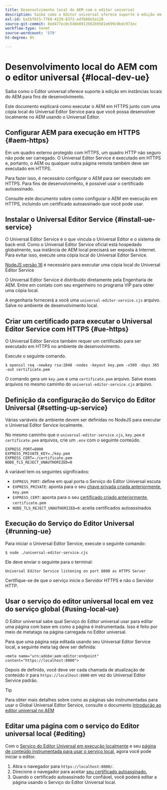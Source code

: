 ```yaml
---
title: Desenvolvimento local do AEM com o editor universal
description: Saiba como o Editor universal oferece suporte à edição em instâncias locais do AEM para fins de desenvolvimento.
exl-id: ba1bf015-7768-4129-8372-adfb86e5a120
source-git-commit: 8ed477ec0c54bb0913562b9581e699c0bdc973ec
workflow-type: tm+mt
source-wordcount: '579'
ht-degree: 0%

---
```



# Desenvolvimento local do AEM com o editor universal {#local-dev-ue}

Saiba como o Editor universal oferece suporte à edição em instâncias locais do AEM para fins de desenvolvimento.

Este documento explicará como executar o AEM em HTTPS junto com uma cópia local do Universal Editor Service para que você possa desenvolver localmente no AEM usando o Universal Editor.

## Configurar AEM para execução em HTTPS {#aem-https}

Em um quadro externo protegido com HTTPS, um quadro HTTP não seguro não pode ser carregado. O Universal Editor Service é executado em HTTPS e, portanto, o AEM ou qualquer outra página remota também deve ser executado em HTTPS.

Para fazer isso, é necessário configurar o AEM para ser executado em HTTPS. Para fins de desenvolvimento, é possível usar o certificado autoassinado.

Consulte este documento sobre como configurar o AEM em execução em HTTPS, incluindo um certificado autoassinado que você pode usar.

## Instalar o Universal Editor Service {#install-ue-service}

O Universal Editor Service é o que vincula o Universal Editor e o sistema de back-end. Como o Universal Editor Service oficial está hospedado globalmente, sua instância de AEM local precisará ser exposta à Internet. Para evitar isso, execute uma cópia local do Universal Editor Service.

[NodeJS versão 16](https://nodejs.org/en/download/releases) é necessário para executar uma cópia local do Universal Editor Service

O Universal Editor Service é distribuído diretamente pela Engenharia de AEM. Entre em contato com seu engenheiro no programa VIP para obter uma cópia local.

A engenharia fornecerá a você uma `universal-editor-service.cjs` arquivo. Salve no ambiente de desenvolvimento local.

## Criar um certificado para executar o Universal Editor Service com HTTPS {#ue-https}

O Universal Editor Service também requer um certificado para ser executado em HTTPS no ambiente de desenvolvimento.

Execute o seguinte comando.

```text
$ openssl req -newkey rsa:2048 -nodes -keyout key.pem -x509 -days 365 -out certificate.pem
```

O comando gera um `key.pem` e uma `certificate.pem` arquivo. Salve esses arquivos no mesmo caminho do `universal-editor-service.cjs` arquivo.

## Definição da configuração do Serviço do Editor Universal {#setting-up-service}

Várias variáveis de ambiente devem ser definidas no NodeJS para executar o Universal Editor Service localmente.

No mesmo caminho que o `universal-editor-service.cjs`, `key.pem` e `certificate.pem` arquivos, crie um `.env` com o seguinte conteúdo.

```text
EXPRESS_PORT=8000
EXPRESS_PRIVATE_KEY=./key.pem
EXPRESS_CERT=./certificate.pem
NODE_TLS_REJECT_UNAUTHORIZED=0
```

A variável tem os seguintes significados:

* `EXPRESS_PORT`: define em qual porta o Serviço do Editor Universal escuta
* `EXPRESS_PRIVATE`: aponta para o seu [chave privada criada anteriormente,](#ue-https) `key.pem`
* `EXPRESS_CERT`: aponta para o seu [certificado criado anteriormente,](#ue-https) `certificate.pem`
* `NODE_TLS_REJECT_UNAUTHORIZED=0`: aceita certificados autoassinados

## Execução do Serviço do Editor Universal {#running-ue}

Para iniciar o Universal Editor Service, execute o seguinte comando:

```text
$ node ./universal-editor-service.cjs
```

Ele deve enviar o seguinte para o terminal:

```text
Universal Editor Service listening on port 8000 as HTTPS Server
```

Certifique-se de que o serviço inicie o Servidor HTTPS e não o Servidor HTTP.

## Usar o serviço do editor universal local em vez do serviço global {#using-local-ue}

O Editor universal sabe qual Serviço do Editor universal usar para editar uma página com base em como a página é instrumentada. Isso é feito por meio de metatags na página carregada no Editor universal.

Para que uma página seja editada usando seu Universal Editor Service local, a seguinte meta tag deve ser definida:

```
<meta name="urn:adobe:aem:editor:endpoint" content="https://localhost:8000">
```

Depois de definido, você deve ver cada chamada de atualização de conteúdo ir para `https://localhost:8000` em vez do Universal Editor Service padrão.

>[!TIP]
>
>Para obter mais detalhes sobre como as páginas são instrumentadas para usar o Global Universal Editor Service, consulte o documento [Introdução ao editor universal no AEM](/help/implementing/universal-editor/getting-started.md#instrument-page)

## Editar uma página com o serviço do Editor universal local {#editing}

Com o [Serviço do Editor Universal em execução localmente](#running-ue) e seu [página de conteúdo instrumentada para usar o serviço local,](#using-loca-ue) agora você pode iniciar o editor.

1. Abra o navegador para `https://localhost:8000/`.
1. Direcione o navegador para aceitar [seu certificado autoassinado.](#ue-https)
1. Quando o certificado autoassinado for confiável, você poderá editar a página usando o Serviço do Editor Universal local.
